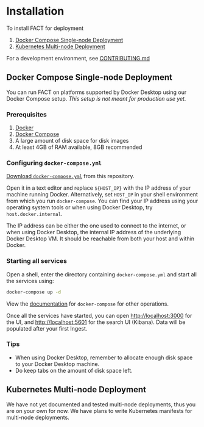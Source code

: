 # Installation

To install FACT for deployment

1. [Docker Compose Single-node Deployment](#docker-compose-single-node-deployment)
1. [Kubernetes Multi-node Deployment](#kubernetes-multi-node-deployment)

For a development environment, see [CONTRIBUTING.md](CONTRIBUTING.md)

## Docker Compose Single-node Deployment

You can run FACT on platforms supported by Docker Desktop using our Docker
Compose setup. _This setup is not meant for production use yet._

### Prerequisites

1. [Docker](https://docs.docker.com/get-docker/)
2. [Docker Compose](https://docs.docker.com/compose/install/)
3. A large amount of disk space for disk images
4. At least 4GB of RAM available, 8GB recommended

### Configuring `docker-compose.yml`

[Download `docker-compose.yml`](https://github.com/unicornunicode/FACT/raw/main/docker-compose.yaml)
from this repository.

Open it in a text editor and replace `${HOST_IP}` with the IP address of your
machine running Docker. Alternatively, set `HOST_IP` in your shell environment
from which you run `docker-compose`. You can find your IP address using your
operating system tools or when using Docker Desktop, try `host.docker.internal`.

The IP address can be either the one used to connect to the internet, or when
using Docker Desktop, the internal IP address of the underlying Docker Desktop
VM. It should be reachable from both your host and within Docker.

### Starting all services

Open a shell, enter the directory containing `docker-compose.yml` and start all
the services using:

```sh
docker-compose up -d
```

View the [documentation](https://docs.docker.com/compose/reference/) for
`docker-compose` for other operations.

Once all the services have started, you can open [http://localhost:3000](http://localhost:3000)
for the UI, and [http://localhost:5601](http://localhost:5601/app/discover) for
the search UI (Kibana). Data will be populated after your first Ingest.

### Tips

- When using Docker Desktop, remember to allocate enough disk space to your
  Docker Desktop machine.
- Do keep tabs on the amount of disk space left.

## Kubernetes Multi-node Deployment

We have not yet documented and tested multi-node deployments, thus you are on
your own for now. We have plans to write Kubernetes manifests for multi-node
deployments.

<!-- vim: set conceallevel=2 et ts=2 sw=2: -->
